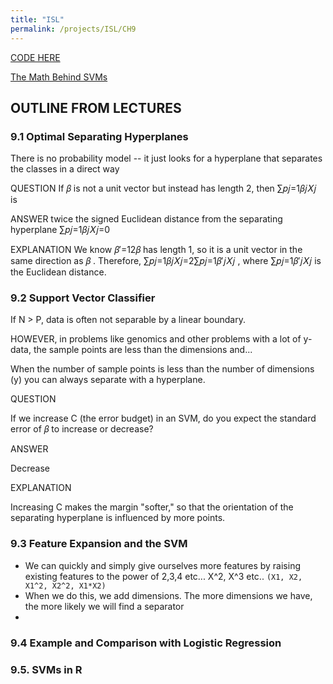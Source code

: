 ```yaml
---
title: "ISL"
permalink: /projects/ISL/CH9
---
```


[CODE HERE](https://courses.edx.org/asset-v1:StanfordOnline+STATSX0001+1T2020+type@asset+block/ch9.html)

[The Math Behind SVMs](https://shuzhanfan.github.io/2018/05/understanding-mathematics-behind-support-vector-machines/)

## OUTLINE FROM LECTURES

### 9.1 Optimal Separating Hyperplanes

There is no probability model -- it just looks for a hyperplane that separates the classes in a direct way

QUESTION
If 𝛽 is not a unit vector but instead has length 2, then ∑𝑝𝑗=1𝛽𝑗𝑋𝑗 is

ANSWER
twice the signed Euclidean distance from the separating hyperplane ∑𝑝𝑗=1𝛽𝑗𝑋𝑗=0

EXPLANATION
We know 𝛽′=12𝛽 has length 1, so it is a unit vector in the same direction as 𝛽 . Therefore, ∑𝑝𝑗=1𝛽𝑗𝑋𝑗=2∑𝑝𝑗=1𝛽′𝑗𝑋𝑗 , where ∑𝑝𝑗=1𝛽′𝑗𝑋𝑗 is the Euclidean distance.

### 9.2 Support Vector Classifier

If N > P, data is often not separable by a linear boundary.

HOWEVER, in problems like genomics and other problems with a lot of y-data, the sample points are less than the dimensions and...

When the number of sample points is less than the number of dimensions (y) you can always separate with a hyperplane.

QUESTION

If we increase C (the error budget) in an SVM, do you expect the standard error of 𝛽 to increase or decrease?

ANSWER

Decrease

EXPLANATION

Increasing C makes the margin "softer," so that the orientation of the separating hyperplane is influenced by more points.

### 9.3 Feature Expansion and the SVM

* We can quickly and simply give ourselves more features by raising existing features to the power of 2,3,4 etc... X^2, X^3 etc.. `(X1, X2, X1^2, X2^2, X1*X2)`
* When we do this, we add dimensions. The more dimensions we have, the more likely we will find a separator
* 

### 9.4 Example and Comparison with Logistic Regression

### 9.5. SVMs in R
